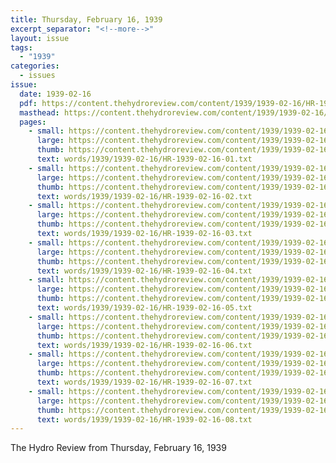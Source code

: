 ```yaml
---
title: Thursday, February 16, 1939
excerpt_separator: "<!--more-->"
layout: issue
tags:
  - "1939"
categories:
  - issues
issue:
  date: 1939-02-16
  pdf: https://content.thehydroreview.com/content/1939/1939-02-16/HR-1939-02-16.pdf
  masthead: https://content.thehydroreview.com/content/1939/1939-02-16/masthead/HR-1939-02-16.jpg
  pages:
    - small: https://content.thehydroreview.com/content/1939/1939-02-16/small/HR-1939-02-16-01.jpg
      large: https://content.thehydroreview.com/content/1939/1939-02-16/large/HR-1939-02-16-01.jpg
      thumb: https://content.thehydroreview.com/content/1939/1939-02-16/thumbnails/HR-1939-02-16-01.jpg
      text: words/1939/1939-02-16/HR-1939-02-16-01.txt
    - small: https://content.thehydroreview.com/content/1939/1939-02-16/small/HR-1939-02-16-02.jpg
      large: https://content.thehydroreview.com/content/1939/1939-02-16/large/HR-1939-02-16-02.jpg
      thumb: https://content.thehydroreview.com/content/1939/1939-02-16/thumbnails/HR-1939-02-16-02.jpg
      text: words/1939/1939-02-16/HR-1939-02-16-02.txt
    - small: https://content.thehydroreview.com/content/1939/1939-02-16/small/HR-1939-02-16-03.jpg
      large: https://content.thehydroreview.com/content/1939/1939-02-16/large/HR-1939-02-16-03.jpg
      thumb: https://content.thehydroreview.com/content/1939/1939-02-16/thumbnails/HR-1939-02-16-03.jpg
      text: words/1939/1939-02-16/HR-1939-02-16-03.txt
    - small: https://content.thehydroreview.com/content/1939/1939-02-16/small/HR-1939-02-16-04.jpg
      large: https://content.thehydroreview.com/content/1939/1939-02-16/large/HR-1939-02-16-04.jpg
      thumb: https://content.thehydroreview.com/content/1939/1939-02-16/thumbnails/HR-1939-02-16-04.jpg
      text: words/1939/1939-02-16/HR-1939-02-16-04.txt
    - small: https://content.thehydroreview.com/content/1939/1939-02-16/small/HR-1939-02-16-05.jpg
      large: https://content.thehydroreview.com/content/1939/1939-02-16/large/HR-1939-02-16-05.jpg
      thumb: https://content.thehydroreview.com/content/1939/1939-02-16/thumbnails/HR-1939-02-16-05.jpg
      text: words/1939/1939-02-16/HR-1939-02-16-05.txt
    - small: https://content.thehydroreview.com/content/1939/1939-02-16/small/HR-1939-02-16-06.jpg
      large: https://content.thehydroreview.com/content/1939/1939-02-16/large/HR-1939-02-16-06.jpg
      thumb: https://content.thehydroreview.com/content/1939/1939-02-16/thumbnails/HR-1939-02-16-06.jpg
      text: words/1939/1939-02-16/HR-1939-02-16-06.txt
    - small: https://content.thehydroreview.com/content/1939/1939-02-16/small/HR-1939-02-16-07.jpg
      large: https://content.thehydroreview.com/content/1939/1939-02-16/large/HR-1939-02-16-07.jpg
      thumb: https://content.thehydroreview.com/content/1939/1939-02-16/thumbnails/HR-1939-02-16-07.jpg
      text: words/1939/1939-02-16/HR-1939-02-16-07.txt
    - small: https://content.thehydroreview.com/content/1939/1939-02-16/small/HR-1939-02-16-08.jpg
      large: https://content.thehydroreview.com/content/1939/1939-02-16/large/HR-1939-02-16-08.jpg
      thumb: https://content.thehydroreview.com/content/1939/1939-02-16/thumbnails/HR-1939-02-16-08.jpg
      text: words/1939/1939-02-16/HR-1939-02-16-08.txt
---
```


The Hydro Review from Thursday, February 16, 1939

<!--more-->

